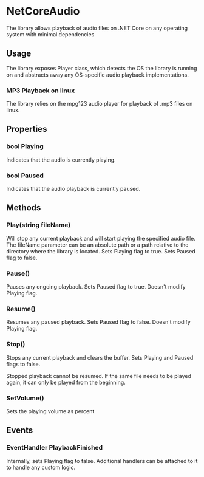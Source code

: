 # NetCoreAudio

The library allows playback of audio files on .NET Core on any operating system with minimal dependencies

## Usage

The library exposes Player class, which detects the OS the library is running on and abstracts away any OS-specific audio playback implementations.

### MP3 Playback on linux

The library relies on the mpg123 audio player for playback of .mp3 files on linux.

## Properties

### bool Playing

Indicates that the audio is currently playing.

### bool Paused

Indicates that the audio playback is currently paused.

## Methods

### Play(string fileName)

Will stop any current playback and will start playing the specified audio file. The fileName parameter can be an absolute path or a path relative to the directory where the library is located. Sets Playing flag to true. Sets Paused flag to false.

### Pause()

Pauses any ongoing playback. Sets Paused flag to true. Doesn't modify Playing flag.

### Resume()

Resumes any paused playback. Sets Paused flag to false. Doesn't modify Playing flag.

### Stop()

Stops any current playback and clears the buffer. Sets Playing and Paused flags to false.

Stopped playback cannot be resumed. If the same file needs to be played again, it can only be played from the beginning.

### SetVolume()

Sets the playing volume as percent


## Events

### EventHandler PlaybackFinished

Internally, sets Playing flag to false. Additional handlers can be attached to it to handle any custom logic.
